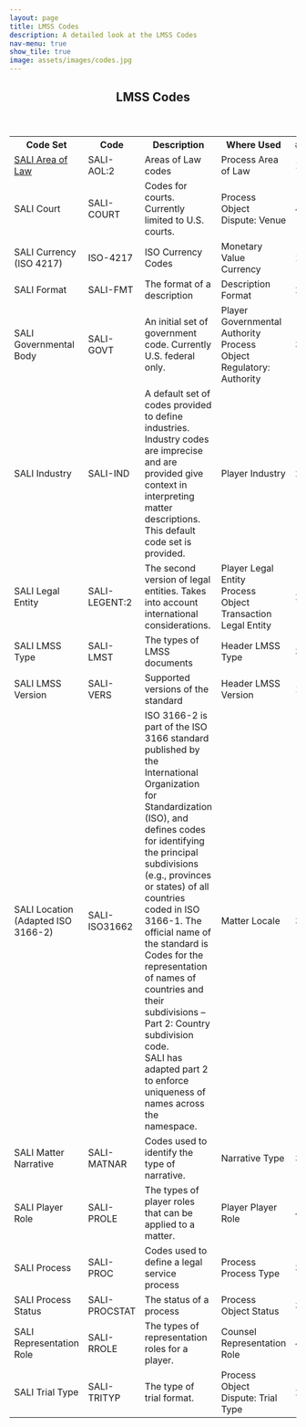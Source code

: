 ```yaml
---
layout: page
title: LMSS Codes
description: A detailed look at the LMSS Codes
nav-menu: true
show_tile: true
image: assets/images/codes.jpg
---
```


<!-- Main -->
<div id="main" class="alt">
	<!-- One -->
	<section>
		<header class="major">
			<h1>LMSS Codes</h1>
		</header>
		<p>
		<div class="table-responsive">
		    <table class="table-wrapper">
		      <tbody>
		      <tr>
		        <th>
		        <span>Code Set</span></th>
		        <th>
		        <span>Code</span></th>
		        <th>Description </th>
		        <th style="WHITE-SPACE: nowrap">Where Used</th>
		        <th style="WHITE-SPACE: nowrap"># Codes</th>
		      </tr>
		      <tr>
		        <td><a href="/sali-areas-of-law">SALI Area of Law</a></td> 
		        <td>SALI-AOL:2</td> 
		        <td>Areas of Law codes 
		          </td> 
		        <td><div>Process <span></span> Area of Law<div></div></div></td> 
		        <td>117</td> 
		      </tr>
		      <tr>
		        <td>SALI Court</td> 
		        <td>SALI-COURT</td> 
		        <td>Codes for courts. Currently limited to U.S. courts. 
		          </td> 
		        <td><div>Process Object <span></span> Dispute: Venue<div></div></div></td> 
		        <td>458</td> 
		      </tr>
		      <tr>
		        <td>SALI Currency (ISO 4217)</td> 
		        <td>ISO-4217</td> 
		        <td>ISO Currency Codes 
		          </td> 
		        <td><div>Monetary Value <span></span> Currency<div></div></div></td> 
		        <td>178</td> 
		      </tr>
		      <tr>
		        <td>SALI Format</td> 
		        <td>SALI-FMT</td> 
		        <td>The format of a description 
		          </td> 
		        <td><div>Description <span></span> Format<div></div></div></td> 
		        <td>2</td> 
		      </tr>
		      <tr>
		        <td>SALI Governmental Body</td> 
		        <td>SALI-GOVT</td> 
		        <td>An initial set of government code. Currently U.S. federal only. 
		          </td> 
		        <td><div>Player <span></span> Governmental Authority<div><div>Process Object <span></span> Regulatory: Authority<div></div></div></div></div></td> 
		        <td>331</td> 
		      </tr>
		      <tr>
		        <td>SALI Industry</td> 
		        <td>SALI-IND</td> 
		        <td>A default set of codes provided to define industries. Industry codes are imprecise and are provided give context in interpreting matter descriptions. This default code set is provided.  
		          </td> 
		        <td><div>Player <span></span> Industry<div></div></div></td> 
		        <td>25</td> 
		      </tr>
		      <tr>
		        <td>SALI Legal Entity</td> 
		        <td>SALI-LEGENT:2</td> 
		        <td>The second version of legal entities. Takes into account international considerations. 
		          </td> 
		        <td><div>Player <span></span> Legal Entity<div><div>Process Object <span></span> Transaction Legal Entity<div></div></div></div></div></td> 
		        <td>27</td> 
		      </tr>
		      <tr>
		        <td>SALI LMSS Type</td> 
		        <td>SALI-LMST</td> 
		        <td>The types of LMSS documents 
		          </td> 
		        <td><div>Header <span></span> LMSS Type<div></div></div></td> 
		        <td>3</td> 
		      </tr>
		      <tr>
		        <td>SALI LMSS Version</td> 
		        <td>SALI-VERS</td> 
		        <td>Supported versions of the standard 
		          </td> 
		        <td><div>Header <span></span> LMSS Version<div></div></div></td> 
		        <td>1</td> 
		      </tr>
		      <tr>
		        <td>SALI Location (Adapted ISO 3166-2)</td> 
		        <td>SALI-ISO31662</td> 
		        <td>ISO 3166-2 is part of the ISO 3166 standard published by the International Organization for Standardization (ISO), and defines codes for identifying the principal subdivisions (e.g., provinces or states) of all countries coded in ISO 3166-1. The official name of the standard is Codes for the representation of names of countries and their subdivisions – Part 2: Country subdivision code.  
		<br>SALI has adapted part 2 to enforce uniqueness of names across the namespace. 
		          </td> 
		        <td><div>Matter <span></span> Locale<div></div></div></td> 
		        <td>3,771</td> 
		      </tr>
		      <tr>
		        <td>SALI Matter Narrative</td> 
		        <td>SALI-MATNAR</td> 
		        <td>Codes used to identify the type of narrative. 
		          </td> 
		        <td><div>Narrative <span></span> Type<div></div></div></td> 
		        <td>3</td> 
		      </tr>
		      <tr>
		        <td>SALI Player Role</td> 
		        <td>SALI-PROLE</td> 
		        <td>The types of player roles that can be applied to a matter. 
		          </td> 
		        <td><div>Player <span></span> Player Role<div></div></div></td> 
		        <td>45</td> 
		      </tr>
		      <tr>
		        <td>SALI Process</td> 
		        <td>SALI-PROC</td> 
		        <td>Codes used to define a legal service process 
		          </td> 
		        <td><div>Process <span></span> Process Type<div></div></div></td> 
		        <td>35</td> 
		      </tr>
		      <tr>
		        <td>SALI Process Status</td> 
		        <td>SALI-PROCSTAT</td> 
		        <td>The status of a process 
		          </td> 
		        <td><div>Process Object <span></span> Status<div></div></div></td> 
		        <td>3</td> 
		      </tr>
		      <tr>
		        <td>SALI Representation Role</td> 
		        <td>SALI-RROLE</td> 
		        <td>The types of representation roles for a player. 
		          </td> 
		        <td><div>Counsel <span></span> Representation Role<div></div></div></td> 
		        <td>4</td> 
		      </tr>
		      <tr>
		        <td>SALI Trial Type</td> 
		        <td>SALI-TRITYP</td> 
		        <td>The type of trial format. 
		          </td> 
		        <td><div>Process Object <span></span> Dispute: Trial Type<div></div></div></td> 
		        <td>2</td> 
		      </tr>
		    </tbody></table>
  </div>